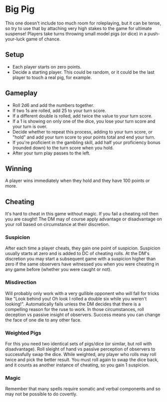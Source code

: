 # Big Pig
This one doesn't include too much room for roleplaying, but it can be tense, so try to use that by attaching very high stakes to the game for ultimate suspense! Players take turns throwing small model pigs (or dice) in a push-your-luck game of chance.

## Setup
- Each player starts on zero points.
- Decide a starting player. This could be random, or it could be the last player to touch a real pig, for example.

## Gameplay
- Roll 2d6 and add the numbers together.
- If two 1s are rolled, add 25 to your turn score.
- If a different double is rolled, add twice the value to your turn score.
- If a 1 is showing on only one of the dice, you lose your turn score and your turn is over.
- Decide whether to repeat this process, adding to your turn score, or "hold" and add your turn score to your points total and end your turn.
- If you're proficient in the gambling skill, add half your proficiency bonus (rounded down) to the turn score when you hold.
- After your turn play passes to the left.

## Winning
A player wins immediately when they hold and they have 100 points or more.

## Cheating
It's hard to cheat in this game without magic. If you fail a cheating roll then you are caught! The DM may of course apply advantage or disadvantage on your roll based on circumstance at their discretion.

### Suspicion
After each time a player cheats, they gain one point of suspicion. Suspicion usually starts at zero and is added to DC of cheating rolls. At the DM's discretion you may start a subsequent game with a suspicion higher than zero if the same observers have witnessed you when you were cheating in any game before (whether you were caught or not).

### Misdirection
Will probably only work with a very gullible opponent who will fall for tricks like "Look behind you! Oh look I rolled a double six while you weren't looking!". Automatically fails unless the DM decides that there is a compelling reason for the ruse to work. In those circumstances, roll deception vs passive insight of observers. Success means you can change the face of one die to any other face.

### Weighted Pigs
For this you need two identical sets of pigs/dice (or similar, but roll with disadvantage). Roll sleight of hand vs passive perception of observers to successfully swap the dice. While weighted, any player who rolls may roll twice and pick the better result. You must roll again to swap the dice back, and it counts as another instance of cheating, so you gain 1 suspicion.

### Magic
Remember that many spells require somatic and verbal components and so may not be possible to do covertly.
<this bit needs work>

